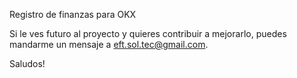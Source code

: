 Registro de finanzas para OKX

Si le ves futuro al proyecto y quieres contribuir a mejorarlo, puedes mandarme un mensaje a eft.sol.tec@gmail.com.

Saludos!
